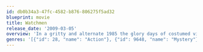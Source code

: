 ```yaml
---
id: db0b34a3-47fc-4582-b876-806275f5ad32
blueprint: movie
title: Watchmen
release_date: '2009-03-05'
overview: 'In a gritty and alternate 1985 the glory days of costumed vigilantes have been brought to a close by a government crackdown, but after one of the masked veterans is brutally murdered an investigation into the killer is initiated. The reunited heroes set out to prevent their own destruction, but in doing so uncover a sinister plot that puts all of humanity in grave danger.'
genres: '[{"id": 28, "name": "Action"}, {"id": 9648, "name": "Mystery"}, {"id": 878, "name": "Science Fiction"}]'
---
```

